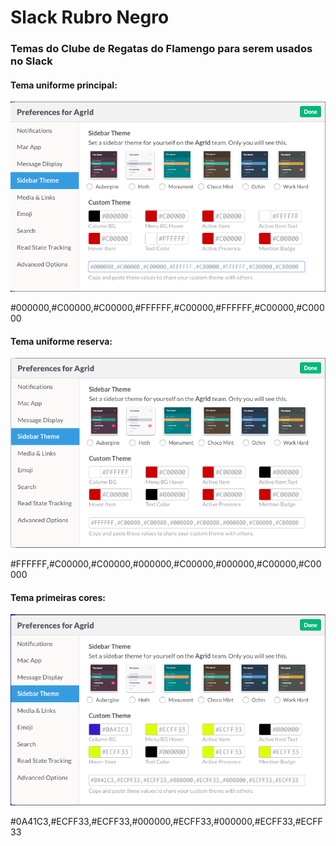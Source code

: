 # Slack Rubro Negro
### Temas do Clube de Regatas do Flamengo para serem usados no Slack

#### Tema uniforme principal:

![Tema uniforme principal](1.png)

\#000000,#C00000,#C00000,#FFFFFF,#C00000,#FFFFFF,#C00000,#C00000

#### Tema uniforme reserva:

![Tema uniforme reserva](2.png)

\#FFFFFF,#C00000,#C00000,#000000,#C00000,#000000,#C00000,#C00000

#### Tema primeiras cores:

![Tema primeiras cores](3.png)

\#0A41C3,#ECFF33,#ECFF33,#000000,#ECFF33,#000000,#ECFF33,#ECFF33
